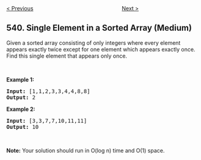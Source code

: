 <!--|This file generated by command(leetcode description); DO NOT EDIT.    |-->
<!--+----------------------------------------------------------------------+-->
<!--|@author    Openset <openset.wang@gmail.com>                           |-->
<!--|@link      https://github.com/openset                                 |-->
<!--|@home      https://github.com/openset/leetcode                        |-->
<!--+----------------------------------------------------------------------+-->

[< Previous](https://github.com/openset/leetcode/tree/master/problems/minimum-time-difference "Minimum Time Difference")
　　　　　　　　　　　　　　　　
[Next >](https://github.com/openset/leetcode/tree/master/problems/reverse-string-ii "Reverse String II")

## 540. Single Element in a Sorted Array (Medium)

<p>Given a sorted array consisting of only integers where every element appears exactly twice except for one element which appears exactly&nbsp;once. Find this single element that appears only once.</p>

<p>&nbsp;</p>

<p><b>Example 1:</b></p>

<pre>
<b>Input:</b> [1,1,2,3,3,4,4,8,8]
<b>Output:</b> 2
</pre>

<p><b>Example 2:</b></p>

<pre>
<b>Input:</b> [3,3,7,7,10,11,11]
<b>Output:</b> 10
</pre>

<p>&nbsp;</p>

<p><b>Note:</b> Your solution should run in O(log n) time and O(1) space.</p>
